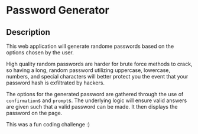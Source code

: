 # Password Generator

## Description

This web application will generate randome passwords based on the options chosen by the user.

High quality random passwords are harder for brute force methods to crack, so having a long, random password utilizing uppercase, lowercase, numbers, and special characters will better protect you the event that your password hash is exfiltrated by hackers.

The options for the generated password are gathered through the use of `confirmation`s and `prompt`s. The underlying logic will ensure valid answers are given such that a valid password can be made. It then displays the password on the page.

This was a fun coding challenge :)